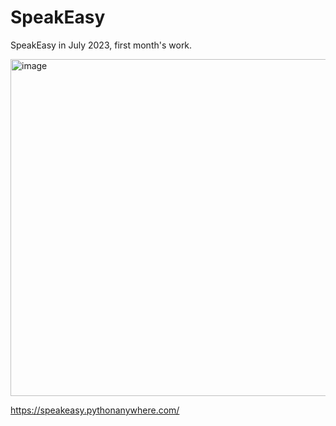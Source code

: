 # SpeakEasy
SpeakEasy in July 2023, first month's work. 

<img width="578" height="539" alt="image" src="https://github.com/user-attachments/assets/a1a3aeed-140a-4e5f-9a4c-d7e3c8ec3013" />

https://speakeasy.pythonanywhere.com/
